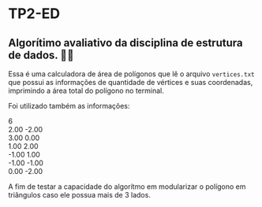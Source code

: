 # TP2-ED
## Algorítimo avaliativo da disciplina de estrutura de dados. 👨‍💻
Essa é uma calculadora de área de polígonos que lê o arquivo `vertices.txt` que possui as informações de quantidade de vértices e suas coordenadas, imprimindo a área total do polígono no terminal.

Foi utilizado também as informações:

 6 <br>
 2.00 -2.00 <br>
 3.00 0.00<br>
 1.00 2.00<br>
-1.00 1.00<br>
-1.00 -1.00<br>
 0.00 -2.00<br>

A fim de testar a capacidade do algorítmo em modularizar o polígono em triângulos caso ele possua mais de 3 lados.
